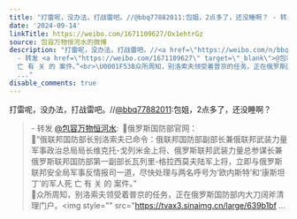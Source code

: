 ```yaml
---
title: "打雷呢，没办法，打战雷吧。//@bbq77882011:包姐，2点多了，还没睡啊？ - 转发 @包容万物恒河水:&ensp;\U0001F53B俄罗斯国防部官网：\U0001F53B“俄联邦国防部长别洛索夫已命..."
date: '2024-09-14'
linkTitle: https://weibo.com/1671109627/Ox1ehtrGz
source: 包容万物恒河水的微博
description: "打雷呢，没办法，打战雷吧。//<a href=\"https://weibo.com/n/bbq77882011\">@bbq77882011</a>:包姐，2点多了，还没睡啊？<br><blockquote>
  - 转发 <a href=\"https://weibo.com/1671109627\" target=\"_blank\">@包容万物恒河水</a>: \U0001F53B俄罗斯国防部官网：<br>\U0001F53B“俄联邦国防部长别洛索夫已命令：俄联邦国防部副部长兼俄联邦武装力量军事政治总局局长维克托-戈列米金上将、俄罗斯联邦武装力量总参谋长兼俄罗斯联邦国防部第一副部长瓦列里-格拉西莫夫陆军上将，立即与俄罗斯联邦安全局军事反情报司一道，尽快处理与两名呼号为‘欧内斯特’和‘康斯坦丁’的军人死
  亡 有 关 的 案件。”<br>\U0001F53B众所周知，别洛索夫领受着普京的任务，正在俄罗斯国防部内大刀阔斧清理门户。<img style=\"\" src=\"https://tvax3.sinaimg.cn/large/639b1bf
  ..."
disable_comments: true
---
```

打雷呢，没办法，打战雷吧。//<a href="https://weibo.com/n/bbq77882011">@bbq77882011</a>:包姐，2点多了，还没睡啊？<br><blockquote> - 转发 <a href="https://weibo.com/1671109627" target="_blank">@包容万物恒河水</a>: 🔻俄罗斯国防部官网：<br>🔻“俄联邦国防部长别洛索夫已命令：俄联邦国防部副部长兼俄联邦武装力量军事政治总局局长维克托-戈列米金上将、俄罗斯联邦武装力量总参谋长兼俄罗斯联邦国防部第一副部长瓦列里-格拉西莫夫陆军上将，立即与俄罗斯联邦安全局军事反情报司一道，尽快处理与两名呼号为‘欧内斯特’和‘康斯坦丁’的军人死 亡 有 关 的 案件。”<br>🔻众所周知，别洛索夫领受着普京的任务，正在俄罗斯国防部内大刀阔斧清理门户。<img style="" src="https://tvax3.sinaimg.cn/large/639b1bf ...